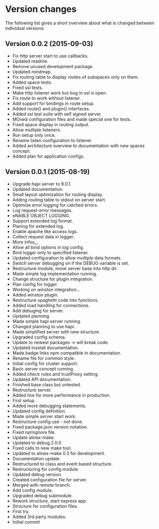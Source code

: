 Version changes
=================================================

The following list gives a short overview about what is changed between
individual versions:

Version 0.0.2 (2015-09-03)
-------------------------------------------------
- Fix http server start to use callbacks.
- Updated readme.
- Remove unused development package.
- Updated mindmap.
- Fix routing table to display routes of subspaces only on them.
- Added space tests.
- Fixed ssl tests.
- Make http listener work but bug in ssl is open.
- Fix route to work without listener.
- Add support for bindings in route setup.
- Added route() and plugin() interfaces.
- Added ssl test suite with self signed server.
- MOved configuration files and made special one for tests.
- Fixed space display in routing output.
- Allow multiple listeners.
- Run setup only once.
- Rename listen configuration to listener.
- Added architecture overview to documentation with new spaces concept.
- Added plan for application configs.

Version 0.0.1 (2015-08-19)
-------------------------------------------------
- Upgrade hapi server to 9.0.1.
- Updated documentation.
- Small layout optimization for routing display.
- Adding routing table to stdout on server start.
- Optimize error logging for catched errors.
- Log request-error messages.
- eNABLE OBJECT LOGGING.
- Support extended log format.
- Planing for extended log.
- Enable apache like access logs.
- Collect request data in logger.
- More infos,,,
- Allow all bind options in log config.
- Bind logger only to specified listener.
- Updated configuration to allow multiple data formats.
- Switch server debugging on if the DEBUG variable is set.
- Restructure module, move server base into http dir.
- Made simple log implementation running.
- Change structure for plugin integration.
- Plan config for logger.
- Working on winston integration...
- Added winston plugin.
- Restructure spaghetti code into functions.
- Added load handling for connections.
- Add debuging for server.
- Updated planning.
- Made simple hapi server running.
- Changed planning to use hapi.
- Made simplified server with new structure.
- Upgraded config schema.
- Update to newest packages -> will break code.
- Updated insstall documentation.
- Made badge links npm compatible in documentation.
- Rename file for common style.
- Initial config for cluster support.
- Basic server concept running.
- Added check rules and trustProxy setting.
- Updated API documentation.
- Finished base class but untested.
- Restructure server.
- Added line for more performance in production.
- First setup.
- Added more debugging statements.
- Updated config definition.
- Made simple server start work.
- Restructure config use - not done.
- Fixed package.json version notation.
- Fixed npmignore file.
- Update alinex-make.
- Updated to debug 2.0.0
- Fixed calls to new make tool.
- Updated to alinex-make 0.3 for development.
- Documentation update.
- Restructured to class and event based structure.
- Restructuring for config module.
- Updated debug version.
- Created configuration file for server.
- Merged with remote branch.
- Add config module.
- Upgraded debug submodule.
- Rework structure, start express app.
- Structure for configuration files.
- First try.
- Added 3rd party modules.
- Initial commit

